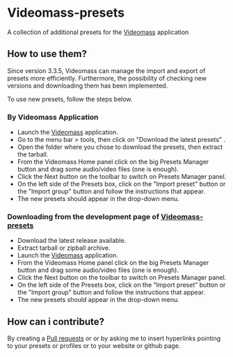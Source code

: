 # Videomass-presets
A collection of additional presets for the [Videomass](https://jeanslack.github.io/Videomass/) application

## How to use them?
Since version 3.3.5, Videomass can manage the import and export of presets 
more efficiently. Furthermore, the possibility of checking new versions 
and downloading them has been implemented. 

To use new presets, follow the steps below.

### By Videomass Application

* Launch the [Videomass](https://jeanslack.github.io/Videomass/) application.
* Go to the menu bar > tools, then click on "Download the latest presets" .
* Open the folder where you chose to download the presets, then extract the tarball.
* From the Videomass Home panel click on the big Presets Manager button and 
drag some audio/video files (one is enough).
* Click the Next button on the toolbar to switch on Presets Manager panel.
* On the left side of the Presets box, click on the "Import preset" button or 
the "Import group" button and follow the instructions that appear.
* The new presets should appear in the drop-down menu.

### Downloading from the development page of [Videomass-presets](https://github.com/jeanslack/Videomass-presets/releases)

* Download the latest release available.
* Extract tarball or zipball archive.
* Launch the [Videomass](https://jeanslack.github.io/Videomass/) application.
* From the Videomass Home panel click on the big Presets Manager button and 
drag some audio/video files (one is enough).
* Click the Next button on the toolbar to switch on Presets Manager panel.
* On the left side of the Presets box, click on the "Import preset" button or 
the "Import group" button and follow the instructions that appear.
* The new presets should appear in the drop-down menu.

## How can i contribute?
By creating a [Pull requests](https://github.com/jeanslack/Videomass-presets/pulls) or
or by asking me to insert hyperlinks pointing to your presets or profiles 
or to your website or github page.
